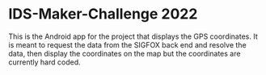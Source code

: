 # IDS-Maker-Challenge 2022

This is the Android app for the project that displays the GPS coordinates. It is meant to request the data from the SIGFOX back end and resolve the data, then display the coordinates on the map but the coordinates are currently hard coded.
